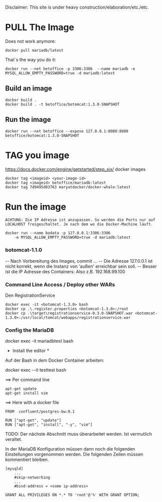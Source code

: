 Disclaimer: This site is under heavy construction/elaboration/etc./etc.

# PULL The Image

Does not work anymore:
```
docker pull mariadb/latest
```

That´s the way you do it:
```
docker run --net betoffice -p 3306:3306  --name mariadb -e MYSQL_ALLOW_EMPTY_PASSWORD=true -d mariadb:latest
```

## Build an image
```
docker build .
docker build . -t betoffice/botomcat:1.3.0-SNAPSHOT
```
## Run the image
```
docker run --net betoffice --expose 127.0.0.1:8080:8080 betoffice/botomcat:1.3.0-SNAPSHOT 
```

# TAG you image

https://docs.docker.com/engine/getstarted/step_six/
docker images

```
docker tag <imageid> <your-image-id>
docker tag <imageid> betoffice/mariadb:latest
docker tag 7d9495d03763 maryatdocker/docker-whale:latest
```

# Run the image

    ACHTUNG: Die IP Adresse ist anzupassen. So werden die Ports nur auf LOCALHOST freigeschaltet. Je nach dem wo die Docker-Machine läuft.

```
docker run --name bodata -p 127.0.0.1:3306:3306
    -e MYSQL_ALLOW_EMPTY_PASSWORD=true -d mariadb:latest
```

### botomcat-1.1.0

-- Nach Vorbereitung des Images, commit ...
-- Die Adresse 127.0.0.1 ist nicht korrekt, wenn die Instanz von 'außen' erreichbar sein soll.
-- Besser ist die IP Adresse des Containers: Also z.B. 192.168.99.100

### Command Line Access / Deploy other WARs
Den RegistrationService 

```
docker exec -it <botomcat-1.3.0> bash
docker cp .\.register.properties <botomcat-1.3.0>:/root
docker cp .\target\registrationservice-0.3.0-SNAPSHOT.war <botomcat-1.3.0>:/usr/local/tomcat/webapps/registrationservice.war 
```


### Config the MariaDB

docker exec -it mariadbtest bash

* Install the editor *

Auf der Bash in dem Docker Container arbeiten:

docker exec --it testtest bash

==> Per command line
```
apt-get update
apt-get install vim
```

==> Here with a docker file
```
FROM  confluent/postgres-bw:0.1

RUN ["apt-get", "update"]
RUN ["apt-get", "install", "-y", "vim"]
```

TODO: Der nächste Abschnitt muss überarbeitet werden. Ist vermutlich veraltet.

In der MariaDB Konfiguration müssen dann noch die folgenden Einstellungen vorgenommen werden.
Die folgenden Zeilen müssen kommentiert bleiben.
```
[mysqld]
    ...
    #skip-networking
    ...
    #bind-address = <some ip-address>
```

```
GRANT ALL PRIVILEGES ON *.* TO 'root'@'%' WITH GRANT OPTION;
```
